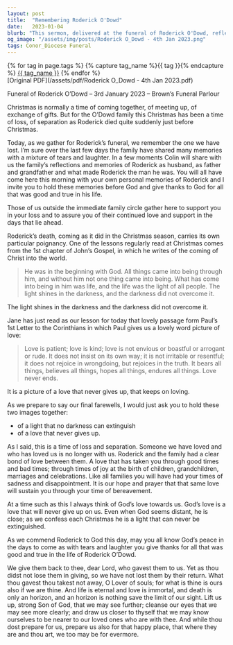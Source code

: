 ```yaml
---
layout: post
title:  "Remembering Roderick O'Dowd"
date:   2023-01-04
blurb: "This sermon, delivered at the funeral of Roderick O'Dowd, reflects on the nature of love and light in times of loss and separation. It emphasizes the enduring nature of love and the unquenchable light of Christ, even in the face of death. The sermon invites the congregation to hold onto their memories of Roderick and give thanks for his life."
og_image: "/assets/img/posts/Roderick O_Dowd - 4th Jan 2023.png"
tags: Conor_Diocese Funeral
---    
```

<div class="tag-pills">
  {% for tag in page.tags %}
    {% capture tag_name %}{{ tag }}{% endcapture %}
    <a href="{{ site.baseurl }}/tag/{{ tag_name | slugify }}" class="tag-pill">{{ tag_name }}</a>
  {% endfor %}
</div>
[Original PDF](/assets/pdf/Roderick O_Dowd - 4th Jan 2023.pdf)

Funeral of Roderick O’Dowd – 3rd January 2023 – Brown’s Funeral Parlour

Christmas is normally a time of coming together, of meeting up, of exchange of gifts. But for the O’Dowd family this Christmas has been a time of loss, of separation as Roderick died quite suddenly just before Christmas.

Today, as we gather for Roderick’s funeral, we remember the one we have lost. I’m sure over the last few days the family have shared many memories with a mixture of tears and laughter. In a few moments Colin will share with us the family’s reflections and memories of Roderick as husband, as father and grandfather and what made Roderick the man he was. You will all have come here this morning with your own personal memories of Roderick and I invite you to hold these memories before God and give thanks to God for all that was good and true in his life.

Those of us outside the immediate family circle gather here to support you in your loss and to assure you of their continued love and support in the days that lie ahead.

Roderick’s death, coming as it did in the Christmas season, carries its own particular poignancy. One of the lessons regularly read at Christmas comes from the 1st chapter of John’s Gospel, in which he writes of the coming of Christ into the world.

> He was in the beginning with God. All things came into being through him, and without him not one thing came into being. What has come into being in him was life, and the life was the light of all people. The light shines in the darkness, and the darkness did not overcome it.

The light shines in the darkness and the darkness did not overcome it.

Jane has just read as our lesson for today that lovely passage form Paul’s 1st Letter to the Corinthians in which Paul gives us a lovely word picture of love:

> Love is patient; love is kind; love is not envious or boastful or arrogant or rude. It does not insist on its own way; it is not irritable or resentful; it does not rejoice in wrongdoing, but rejoices in the truth. It bears all things, believes all things, hopes all things, endures all things. Love never ends.

It is a picture of a love that never gives up, that keeps on loving.

As we prepare to say our final farewells, I would just ask you to hold these two images together:

- of a light that no darkness can extinguish
- of a love that never gives up.

As I said, this is a time of loss and separation. Someone we have loved and who has loved us is no longer with us. Roderick and the family had a clear bond of love between them. A love that has taken you through good times and bad times; through times of joy at the birth of children, grandchildren, marriages and celebrations. Like all families you will have had your times of sadness and disappointment. It is our hope and prayer that that same love will sustain you through your time of bereavement.

At a time such as this I always think of God’s love towards us. God’s love is a love that will never give up on us. Even when God seems distant, he is close; as we confess each Christmas he is a light that can never be extinguished.

As we commend Roderick to God this day, may you all know God’s peace in the days to come as with tears and laughter you give thanks for all that was good and true in the life of Roderick O’Dowd.

We give them back to thee, dear Lord, who gavest them to us. Yet as thou didst not lose them in giving, so we have not lost them by their return. What thou gavest thou takest not away, O Lover of souls; for what is thine is ours also if we are thine. And life is eternal and love is immortal, and death is only an horizon, and an horizon is nothing save the limit of our sight. Lift us up, strong Son of God, that we may see further; cleanse our eyes that we may see more clearly; and draw us closer to thyself that we may know ourselves to be nearer to our loved ones who are with thee. And while thou dost prepare for us, prepare us also for that happy place, that where they are and thou art, we too may be for evermore.
